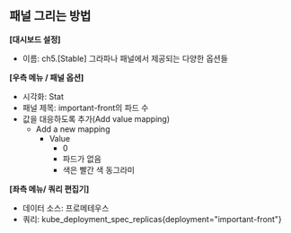 ## 패널 그리는 방법

**[대시보드 설정]**
* 이름: ch5.[Stable] 그라파나 패널에서 제공되는 다양한 옵션들

**[우측 메뉴 / 패널 옵션]**
* 시각화: Stat
* 패널 제목: important-front의 파드 수 
* 값을 대응하도록 추가(Add value mapping)
  - Add a new mapping 
    - Value
      - 0
      - 파드가 없음 
      - 색은 빨간 색 동그라미 

**[좌측 메뉴/ 쿼리 편집기]** 
* 데이터 소스: 프로메테우스
* 쿼리: kube_deployment_spec_replicas{deployment="important-front"}
